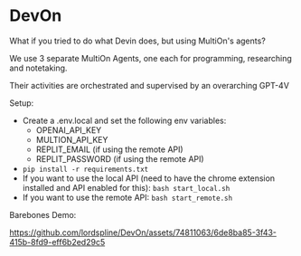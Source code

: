 # DevOn

What if you tried to do what Devin does, but using MultiOn's agents?

We use 3 separate MultiOn Agents, one each for programming, researching and notetaking.

Their activities are orchestrated and supervised by an overarching GPT-4V

Setup:

- Create a .env.local and set the following env variables:
  - OPENAI_API_KEY
  - MULTION_API_KEY
  - REPLIT_EMAIL (if using the remote API)
  - REPLIT_PASSWORD (if using the remote API)
- ```pip install -r requirements.txt```
- If you want to use the local API (need to have the chrome extension installed and API enabled for this): ```bash start_local.sh```
- If you want to use the remote API: ```bash start_remote.sh```

Barebones Demo:



https://github.com/lordspline/DevOn/assets/74811063/6de8ba85-3f43-415b-8fd9-eff6b2ed29c5

